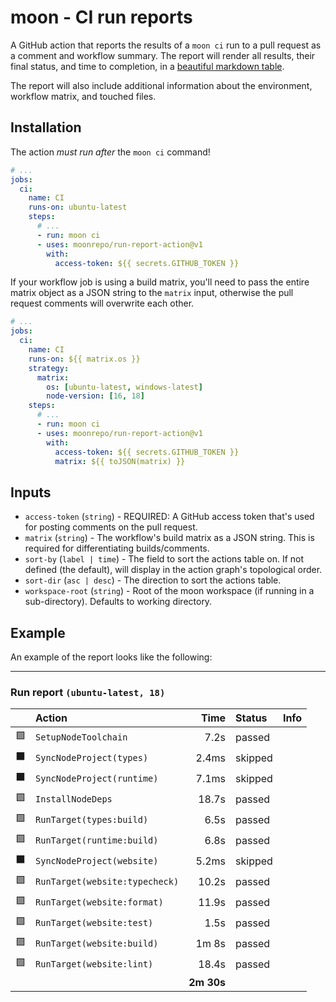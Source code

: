 # moon - CI run reports

A GitHub action that reports the results of a `moon ci` run to a pull request as a comment and
workflow summary. The report will render all results, their final status, and time to completion, in
a [beautiful markdown table](#example).

The report will also include additional information about the environment, workflow matrix, and
touched files.

## Installation

The action _must run after_ the `moon ci` command!

```yaml
# ...
jobs:
  ci:
    name: CI
    runs-on: ubuntu-latest
    steps:
      # ...
      - run: moon ci
      - uses: moonrepo/run-report-action@v1
        with:
          access-token: ${{ secrets.GITHUB_TOKEN }}
```

If your workflow job is using a build matrix, you'll need to pass the entire matrix object as a JSON
string to the `matrix` input, otherwise the pull request comments will overwrite each other.

```yaml
# ...
jobs:
  ci:
    name: CI
    runs-on: ${{ matrix.os }}
    strategy:
      matrix:
        os: [ubuntu-latest, windows-latest]
        node-version: [16, 18]
    steps:
      # ...
      - run: moon ci
      - uses: moonrepo/run-report-action@v1
        with:
          access-token: ${{ secrets.GITHUB_TOKEN }}
          matrix: ${{ toJSON(matrix) }}
```

## Inputs

- `access-token` (`string`) - REQUIRED: A GitHub access token that's used for posting comments on
  the pull request.
- `matrix` (`string`) - The workflow's build matrix as a JSON string. This is required for
  differentiating builds/comments.
- `sort-by` (`label | time`) - The field to sort the actions table on. If not defined (the default),
  will display in the action graph's topological order.
- `sort-dir` (`asc | desc`) - The direction to sort the actions table.
- `workspace-root` (`string`) - Root of the moon workspace (if running in a sub-directory). Defaults
  to working directory.

## Example

An example of the report looks like the following:

---

### Run report `(ubuntu-latest, 18)`

|     | Action                         |       Time | Status  | Info |
| :-: | :----------------------------- | ---------: | :------ | :--- |
| 🟩  | `SetupNodeToolchain`           |       7.2s | passed  |      |
| ⬛️ | `SyncNodeProject(types)`       |      2.4ms | skipped |      |
| ⬛️ | `SyncNodeProject(runtime)`     |      7.1ms | skipped |      |
| 🟩  | `InstallNodeDeps`              |      18.7s | passed  |      |
| 🟩  | `RunTarget(types:build)`       |       6.5s | passed  |      |
| 🟩  | `RunTarget(runtime:build)`     |       6.8s | passed  |      |
| ⬛️ | `SyncNodeProject(website)`     |      5.2ms | skipped |      |
| 🟩  | `RunTarget(website:typecheck)` |      10.2s | passed  |      |
| 🟩  | `RunTarget(website:format)`    |      11.9s | passed  |      |
| 🟩  | `RunTarget(website:test)`      |       1.5s | passed  |      |
| 🟩  | `RunTarget(website:build)`     |      1m 8s | passed  |      |
| 🟩  | `RunTarget(website:lint)`      |      18.4s | passed  |      |
|     |                                | **2m 30s** |         |      |
